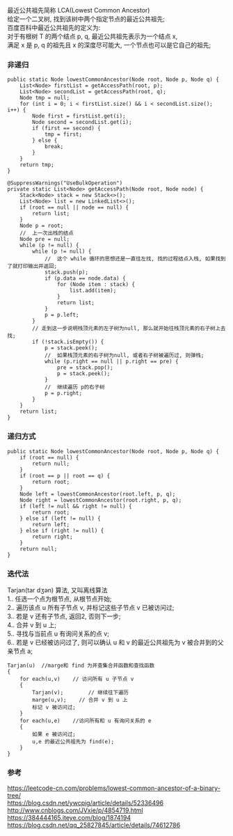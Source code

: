 最近公共祖先简称 LCA(Lowest Common Ancestor)  
给定一个二叉树, 找到该树中两个指定节点的最近公共祖先;  
百度百科中最近公共祖先的定义为:  
对于有根树 T 的两个结点 p, q, 最近公共祖先表示为一个结点 x,   
满足 x 是 p, q 的祖先且 x 的深度尽可能大, 一个节点也可以是它自己的祖先;  
### 非递归  
```
public static Node lowestCommonAncestor(Node root, Node p, Node q) {
    List<Node> firstList = getAccessPath(root, p);
    List<Node> secondList = getAccessPath(root, q);
    Node tmp = null;
    for (int i = 0; i < firstList.size() && i < secondList.size(); i++) {
        Node first = firstList.get(i);
        Node second = secondList.get(i);
        if (first == second) {
            tmp = first;
        } else {
            break;
        }
    }
    return tmp;
}

@SuppressWarnings("UseBulkOperation")
private static List<Node> getAccessPath(Node root, Node node) {
    Stack<Node> stack = new Stack<>();
    List<Node> list = new LinkedList<>();
    if (root == null || node == null) {
        return list;
    }
    Node p = root;
    //  上一次出栈的结点
    Node pre = null;
    while (p != null) {
        while (p != null) {
            //  这个 while 循环的思想还是一直往左找, 找的过程结点入栈, 如果找到了就打印输出并返回;
            stack.push(p);
            if (p.data == node.data) {
                for (Node item : stack) {
                    list.add(item);
                }
                return list;
            }
            p = p.left;
        }
        // 走到这一步说明栈顶元素的左子树为null, 那么就开始往栈顶元素的右子树上去找;
        if (!stack.isEmpty()) {
            p = stack.peek();
            //  如果栈顶元素的右子树为null, 或者右子树被遍历过, 则弹栈;
            while (p.right == null || p.right == pre) {
                pre = stack.pop();
                p = stack.peek();
            }
            //  继续遍历 p的右子树
            p = p.right;
        }
    }
    return list;
}
```
### 递归方式  
```
public static Node lowestCommonAncestor(Node root, Node p, Node q) {
    if (root == null) {
        return null;
    }
    if (root == p || root == q) {
        return root;
    }
    Node left = lowestCommonAncestor(root.left, p, q);
    Node right = lowestCommonAncestor(root.right, p, q);
    if (left != null && right != null) {
        return root;
    } else if (left != null) {
        return left;
    } else if (right != null) {
        return right;
    }
    return null;
}
```

### 迭代法  
Tarjan(tar dʒən) 算法, 又叫离线算法  
1.. 任选一个点为根节点, 从根节点开始;  
2.. 遍历该点 u 所有子节点 v, 并标记这些子节点 v 已被访问过;  
3.. 若是 v 还有子节点, 返回2, 否则下一步;  
4.. 合并 v 到 u 上;  
5.. 寻找与当前点 u 有询问关系的点 v;  
6.. 若是 v 已经被访问过了, 则可以确认 u 和 v 的最近公共祖先为 v 被合并到的父亲节点 a;  
```
Tarjan(u)  //marge和 find 为并查集合并函数和查找函数
{
    for each(u,v)    // 访问所有 u 子节点 v
    {
        Tarjan(v);        // 继续往下遍历
        marge(u,v);    // 合并 v 到 u 上
        标记 v 被访问过;
    }
    for each(u,e)    //访问所有和 u 有询问关系的 e
    {
        如果 e 被访问过;
        u,e 的最近公共祖先为 find(e);
    }
}
```
### 参考  
https://leetcode-cn.com/problems/lowest-common-ancestor-of-a-binary-tree/  
https://blog.csdn.net/ywcpig/article/details/52336496  
http://www.cnblogs.com/JVxie/p/4854719.html  
https://384444165.iteye.com/blog/1874194  
https://blog.csdn.net/qq_25827845/article/details/74612786  
